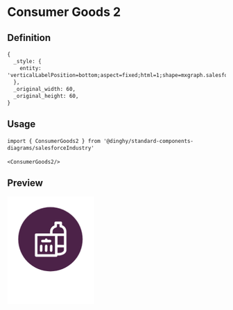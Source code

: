 # Consumer Goods 2

## Definition

```
{
  _style: { 
    entity: 'verticalLabelPosition=bottom;aspect=fixed;html=1;shape=mxgraph.salesforce.consumer_goods2;',
  },
  _original_width: 60,
  _original_height: 60,
}
```

## Usage

```
import { ConsumerGoods2 } from '@dinghy/standard-components-diagrams/salesforceIndustry'

<ConsumerGoods2/>
```

## Preview

<img src="./consumer-goods-2.png" width="200"/>
